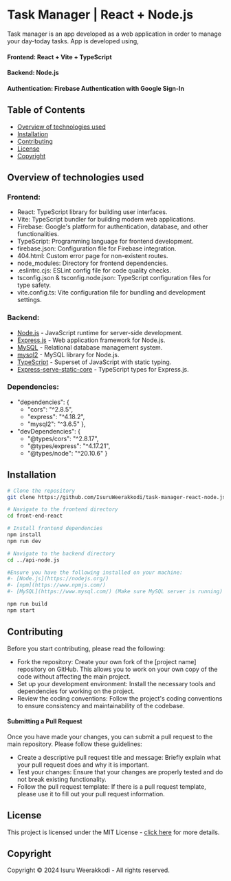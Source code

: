 # Task Manager | React + Node.js

Task manager is an app developed as a web application in order to manage your day-today tasks.
App is developed using,
#### Frontend: React + Vite + TypeScript
#### Backend: Node.js
#### Authentication: Firebase Authentication with Google Sign-In

## Table of Contents

- [Overview of technologies used](#overview-of-technologies-used)
- [Installation](#installation)
- [Contributing](#contributing)
- [License](#license)
- [Copyright](#copyright)

## Overview of technologies used

### Frontend:

- React: TypeScript library for building user interfaces.
- Vite: TypeScript bundler for building modern web applications.
- Firebase: Google's platform for authentication, database, and other functionalities.
- TypeScript: Programming language for frontend development.
- firebase.json: Configuration file for Firebase integration.
- 404.html: Custom error page for non-existent routes.
- node_modules: Directory for frontend dependencies.
- .eslintrc.cjs: ESLint config file for code quality checks.
- tsconfig.json & tsconfig.node.json: TypeScript configuration files for type safety.
- vite.config.ts: Vite configuration file for bundling and development settings.


### Backend:

- [Node.js](https://nodejs.org/) - JavaScript runtime for server-side development.
- [Express.js](https://expressjs.com/) - Web application framework for Node.js.
- [MySQL](https://www.mysql.com/) - Relational database management system.
- [mysql2](https://github.com/mysqljs/mysql2) - MySQL library for Node.js.
- [TypeScript](https://www.typescriptlang.org/) - Superset of JavaScript with static typing.
- [Express-serve-static-core](https://github.com/DefinitelyTyped/express) - TypeScript types for Express.js.


### Dependencies:

- "dependencies": {
    - "cors": "^2.8.5",
    - "express": "^4.18.2",
    - "mysql2": "^3.6.5"
  },
- "devDependencies": {
    - "@types/cors": "^2.8.17",
    - "@types/express": "^4.17.21",
    - "@types/node": "^20.10.6"
  }

## Installation


```bash
# Clone the repository
git clone https://github.com/IsuruWeerakkodi/task-manager-react-node.js.git

# Navigate to the frontend directory
cd front-end-react

# Install frontend dependencies
npm install
npm run dev

# Navigate to the backend directory
cd ../api-node.js

#Ensure you have the following installed on your machine:
#- [Node.js](https://nodejs.org/) 
#- [npm](https://www.npmjs.com/)
#- [MySQL](https://www.mysql.com/) (Make sure MySQL server is running)

npm run build
npm start

```

## Contributing
Before you start contributing, please read the following:

- Fork the repository: Create your own fork of the [project name] repository on GitHub. This allows you to work on your own copy of the code without affecting the main project.
- Set up your development environment: Install the necessary tools and dependencies for working on the project.
- Review the coding conventions: Follow the project's coding conventions to ensure consistency and maintainability of the codebase.

#### Submitting a Pull Request
Once you have made your changes, you can submit a pull request to the main repository. Please follow these guidelines:

- Create a descriptive pull request title and message: Briefly explain what your pull request does and why it is important.
- Test your changes: Ensure that your changes are properly tested and do not break existing functionality.
- Follow the pull request template: If there is a pull request template, please use it to fill out your pull request information.

## License

This project is licensed under the MIT License - [click here](LICENSE.txt) for more details.

## Copyright
Copyright © 2024 Isuru Weerakkodi - All rights reserved.
